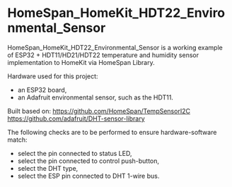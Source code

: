 # HomeSpan_HomeKit_HDT22_Environmental_Sensor
HomeSpan_HomeKit_HDT22_Environmental_Sensor is a working example of ESP32 + HDT11/HD21/HDT22 temperature and humidity sensor implementation to HomeKit via HomeSpan Library.

Hardware used for this project:
- an ESP32 board,
- an Adafruit environmental sensor, such as the HDT11.

Built based on:
https://github.com/HomeSpan/TempSensorI2C
https://github.com/adafruit/DHT-sensor-library

The following checks are to be performed to ensure hardware-software match:
- select the pin connected to status LED,
- select the pin connected to control push-button,
- select the DHT type,
- select the ESP pin connected to DHT 1-wire bus.
